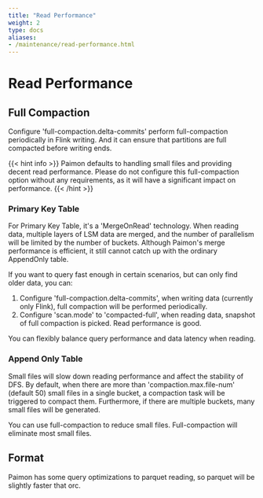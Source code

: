 ```yaml
---
title: "Read Performance"
weight: 2
type: docs
aliases:
- /maintenance/read-performance.html
---
```

<!--
Licensed to the Apache Software Foundation (ASF) under one
or more contributor license agreements.  See the NOTICE file
distributed with this work for additional information
regarding copyright ownership.  The ASF licenses this file
to you under the Apache License, Version 2.0 (the
"License"); you may not use this file except in compliance
with the License.  You may obtain a copy of the License at

  http://www.apache.org/licenses/LICENSE-2.0

Unless required by applicable law or agreed to in writing,
software distributed under the License is distributed on an
"AS IS" BASIS, WITHOUT WARRANTIES OR CONDITIONS OF ANY
KIND, either express or implied.  See the License for the
specific language governing permissions and limitations
under the License.
-->

# Read Performance

## Full Compaction

Configure 'full-compaction.delta-commits' perform full-compaction periodically in Flink writing.
And it can ensure that partitions are full compacted before writing ends.

{{< hint info >}}
Paimon defaults to handling small files and providing decent read performance. Please do not configure
this full-compaction option without any requirements, as it will have a significant impact on performance.
{{< /hint >}}

### Primary Key Table

For Primary Key Table, it's a 'MergeOnRead' technology. When reading data, multiple layers of LSM data are merged,
and the number of parallelism will be limited by the number of buckets. Although Paimon's merge performance is efficient,
it still cannot catch up with the ordinary AppendOnly table.

If you want to query fast enough in certain scenarios, but can only find older data, you can:

1. Configure 'full-compaction.delta-commits', when writing data (currently only Flink), full compaction will be performed periodically.
2. Configure 'scan.mode' to 'compacted-full', when reading data, snapshot of full compaction is picked. Read performance is good.

You can flexibly balance query performance and data latency when reading.

### Append Only Table

Small files will slow down reading performance and affect the stability of DFS. By default, when there are more than 
'compaction.max.file-num' (default 50) small files in a single bucket, a compaction task will be triggered to compact 
them. Furthermore, if there are multiple buckets, many small files will be generated.

You can use full-compaction to reduce small files. Full-compaction will eliminate most small files.

## Format

Paimon has some query optimizations to parquet reading, so parquet will be slightly faster that orc.
